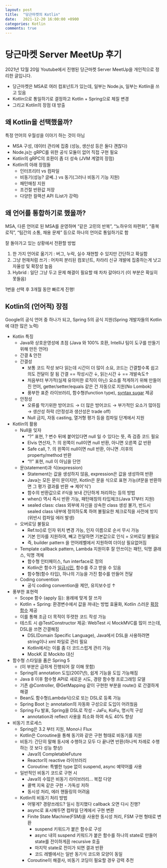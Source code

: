 ```yaml
---
layout: post
title:  "당근마켓의 Kotlin"
date:   2021-12-20 16:00:00 +0900
categories: Kotlin
comments: true
---
```


# 당근마켓 Server MeetUp 후기
2021년 12월 20일 Youtube에서 진행된 당근마켓 Server MeetUp을 개인적으로 정리한 글입니다.

- 당근마켓은 MSA로 여러 컴포넌트가 있는데, 일부는 Node.js, 일부는 Kotlin을 쓰고 있음
- Kotlin으로 통일하기로 결정하고 Kotlin + Spring으로 체질 변경
- 그리고 Kotlin의 장점 대 방출

## 왜 Kotlin을 선택했을까?

특정 언어의 우월성을 이야기 하는 것이 아님

- MSA 구성, 데이터 관리에 집중 (성능, 생산성 등은 둘다 괜찮다)
- Node.js는 gRPC를 위한 공식 모듈이 없어 직접 구현 필요
- Kotlin의 gRPC의 호환이 좀 더 성숙 (JVM 계열의 장점)
- Kotlin의 아래 장점들
    - 인터프리터 vs 컴파일
    - 비동기(성능? 글쎄..) vs 동기(그러나 비동기 기능 지원)
    - 패턴매칭 지원
    - 조건절 반환값 저장
    - 다양한 컬랙션 API (List가 강력)

## 왜 언어를 통합하기로 했을까?

MSA, 다른 언어로 된 MSA를 운영하며 “같은 고민의 반복”, “노하우의 파편화”, “중복로직”, “팀간의 소통, 채용 문제” 등으로 하나의 언어로 통일하기로 함

잘 돌아가고 있는 상황에서 전환할 방법

1. 한 가지 언어로 옮기기 : 버그, 누락, 실수 재현할 수 있지만 간단하고 확실함
2. 그냥 현재처럼 쓰기 : 어차피 분리된 컴포넌트, 차라리 신규 개발에 집중하는게 낫고 자율성 및 확장성 높음
3. Hybrid : 일단 그냥 두고 문제 해결이 필요할 때 차차 갈아타기 (이 부분은 확실히 못들음)

1번을 선택 후 3개월 동안 빠르게 진행!

## Kotlin의 (언어적) 장점

Google의 공식 언어 중 하나가 되고, Spring 5의 공식 지원(Spring 개발자들의 Kotlin에 대한 많은 노력)

- Kotlin 특징
    - Java와 상호운영성에 초점 (Java 와 100% 호환, IntelliJ 팀이 도구를 만들기 위해 만든 언어)
    - 간결 & 안전
    - 간결성
        - 보통 코드 작성 보다 읽는데 시간이 더 많이 소요, 코드는 간결할수록 쉽고 의도 전달이 잘 됨
        간결 == 작성시간 ↓, 읽는시간 ↓ == 개발속도↑
        - 처음부터 부가적(실제 유의미한 로직이 아닌) 요소를 적게하기 위해 만들어진 언어, getter/setter/equals 같은 건 자동으로 지원(No Lombok)
        - 풍부한 표준 라이브러리, 함수형(function type), [syntax sugar](https://dkje.github.io/2020/09/02/SyntaxSugar/) 제공
    - 안정성
        - 오류를 막기위한 방어코드 → 더 많은 방어코드 → 부가적인 요소가 많아짐 → 생산성 하락 (안정성과 생산성은 trade off)
        - Null 금지, 자동 casting, 열거형 평가 등을 컴파일 단계에서 지원
- Kotlin의 활용
    - Null을 잊자
        - “?” 표현, ? 변수 뒤에 붙어있다면 null 일 수 있다는 뜻, 즉 검증 코드 필요
        - Elvis 연산자, ?: 의 왼쪽이 null이면 null 반환, 아니면 오른쪽 값 반환
        - Safe call, ?. 의 왼쪽이 null이면 null 반환, 아니면 .이후의 property/method 반환
        - “!!” 표현, null 이 아님을 단언
    - 문(statement)과 식(expression)
        - Statement는 값을 생성하지 않음, expression은 값을 생성하여 반환
        - Java는 모든 문이 문이지만, Kotlin은 문을 식으로 표현 가능(if문을 반환하면 그 평가 결과를 반환 ⇒ 제어’식’)
        - 함수의 반환값으로 if식을 보내 간단하게 처리하는 등의 방법
        - when() 역시 즉시 반환 가능, 패턴매칭의 타입체크(Java 17부터 지원)
        - sealed class: class 외부에 자신을 상속한 class 생성 불가, 반드시 sealed class 내부에 정의하도록 하여 불필요한 체크로직을 사전에 방지 (위반시 컴파일 에러 발생)
    - 오버로딩 불필요
        - Ref.to()로 인자 위치 변경 가능, 인자 이름으로 순서 무시 가능
        - 기본 인자를 지원하여, 빼고 전달하면 기본값으로 인식 = 오버로딩 불필요
        - 즉, builder pattern 을 언어레벨에서 지원하여 더이상 필요없어짐
    - Template callback pattern, Lambda 지원이후 잘 안쓰이는 패턴, 익명 클래스, 익명 객체
        - 함수형 인터페이스, fun interface로 정의
        - Kotlin은 함수가 [일급시민](https://ko.wikipedia.org/wiki/%EC%9D%BC%EA%B8%89_%EA%B0%9D%EC%B2%B4), 함수를 주고 받을 수 있음
        - 함수형(함수 타입), 하나의 기능을 가진 함수를 만들어 전달
    - Coding convention
        - 공식 coding convention을 제안, 유지보수성 ↑
- 풍부한 표현력
    - Scope 함수 (apply 등): 용례에 맞게 잘 쓰자
    - Kotlin + Spring: 환경변수에서 값을 꺼내는 방법 효율화, Kotlin 스러운 [확장함수](https://codechacha.com/ko/kotlin-extension-functions/) 제공
    - 이를 통해 조금 더 목적이 뚜렷한 코드 작성 가능
    - 테스트 시 @TestConstructor 제공: WebTest 시 MockMVC를 많이 쓰는데, DSL을 쓰면 간결해짐
        - DSL(Domain Specific Language), Java에서 DSL을 사용하려면 string이나 xml 파일로 관리 필요
        - Kotlin에서는 이를 좀 더 코드스럽게 관리 가능
        - MockK 로 Mockito 대신
- 함수형 스타일을 품은 Spring 5
    - (이 부분은 급하게 진행되어 잘 이해 못함)
    - Spring의 annotation 도입(2007년), 쉽게 기능을 도입 가능해짐
    - Java 8 이후 함수형 API로 새로운 시도, 경량 함수형 프로그래밍 모델
    - 기존 @Controller, @GetMapping 같이 구현한 부분을 route() 로 간결하게 해결
    - Bean도 함수형(Lambda식)으로 또는 DSL로 등록 가능
    - Spring Boot 는 annotation의 자동화 구성으로 도입이 어려웠음
    - Spring Fu 발표, Spring을 DSL로 작성 - JaFu, KoFu, 명시적 구성
        - annotation과 reflect 사용을 최소화 하여 속도 40% 향상
- 비동기 프로세스
    - Spring은 3.2 부터 지원, Mono나 Flux
    - Kotlin은 Coroutine을 통해 동기와 같은 구현 형태로 비동기를 지원
    - 비동기: 간단히 말해 동시에 수행하고 모두 다 끝나면 반환(하나씩 차례로 수행하는 것 보다 성능 향상)
        - Java의 CompletableFuture
        - Reactor의 reactive 라이브러리
        - Coroutine: 특별한 type 없이 suspend, async 예약어를 사용
    - 일반적인 비동기 코드로 구현 시
        - Java의 수많은 비동기 라이브러리... 복잡 다양
        - 콜백 지옥 같은 구현 - 가독성 저하
        - 동시성 처리, 에러 핸들링의 어려움
    - Kotlin의 비동기 처리 방법
        - 어떻게? 경량쓰레드? 일시 정지했다 callback 오면 다시 진행?
        - async로 표시해두면 컴파일 단계에서 구현 변환
        - Finite State Machine(FSM)을 사용한 동시성 처리, FSM 구현 형태로 변환
            - suspend 키워드가 붙은 함수로 구성
            - async 내의 suspend 키워드가 붙은 함수를 하나의 state로 만들어 state를 전이하게끔 recursive 호출
            - 마지막 state로 전이가 되면 결과 반환
            - 코드 레벨에서는 일반 동기식 코드와 모양이 동일
        - Coroutine이 해결사, 비동기 코딩이 필요할 경우 강력 추천

